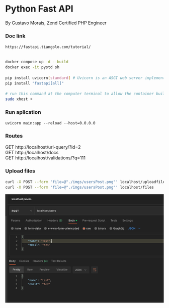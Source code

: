 # Python Fast API

By Gustavo Morais, Zend Certified PHP Engineer


### Doc link
```
https://fastapi.tiangolo.com/tutorial/
```

```bash

docker-compose up -d --build
docker exec -it pystd sh

pip install uvicorn[standard] # Uvicorn is an ASGI web server implementation for Python. https://www.uvicorn.org/
pip install "fastapi[all]"

# run this command at the computer terminal to allow the container buil gui windows
sudo xhost + 
```

### Run aplication
```
uvicorn main:app --reload --host=0.0.0.0
```

### Routes
GET http://localhost/url-query/?id=2
<br>
GET http://localhost/docs
<br>
GET http://localhost/validations/?q=111
<br>

### Upload files
```sh
curl -X POST --form 'file=@"./imgs/usersPost.png"' localhost/uploadfile
curl -X POST --form 'file=@"./imgs/usersPost.png"' localhost/files
```

![](./imgs/usersPost.png)
